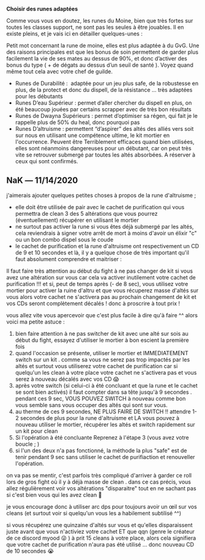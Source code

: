 **Choisir des runes adaptées**

Comme vous vous en doutez, les runes du Moine, bien que très fortes sur toutes les classes support, ne sont pas les seules à être jouables. Il en existe pleins, et je vais ici en détailler quelques-unes :

Petit mot concernant la rune de moine, elles est plus adaptée à du GvG. Une des raisons principales est que les bonus de soin permettent de garder plus facilement la vie de ses mates au dessus de 90%, et donc d’activer des bonus du type ( + de dégats au dessus d’un seuil de santé ). Voyez quand même tout cela avec votre chef de guilde.

- Runes de Durabilité :  adaptée pour un jeu plus safe, de la robustesse en plus, de la protect et donc du dispell, de la résistance … très adaptées pour les débutants
- Runes D’eau Supérieur : permet d’aller chercher du dispell en plus, on été beaucoup jouées par certains scrapper avec de très bon résultats
- Runes de Dwayna Supérieurs : permet d’optimiser sa régen, qui fait je le rappelle plus de 50% du heal, donc pourquoi pas
- Runes D’altruisme : permettent “d’aspirer” des altés des alliés vers soit sur nous en utilisant une compétence ultime, le kit mortier en l'occurrence. Peuvent être Terriblement efficaces quand bien utilisées, elles sont néanmoins dangereuses pour un débutant, car on peut très vite se retrouver submergé par toutes les altés absorbées. A réserver à ceux qui sont confirmés.

## NaK _—_ 11/14/2020

j'aimerais ajouter quelques petites choses à propos de la rune d'altruisme ;
- elle doit être utilisée de pair avec le cachet de purification qui vous permettra de clean 3 des 5 altérations que vous pourrez (éventuellement) récupérer en utilisant le mortier
- ne surtout pas activer la rune si vous êtes déjà submergé par les altés, cela reviendrais à signer votre arrêt de mort à moins d'avoir un élixir "c" ou un bon combo dispel sous le coude
- le cachet de purification et la rune d'altruisme ont respectivement un CD de 9 et 10 secondes et là, il y a quelque chose de très important qu'il faut absolument comprendre et maitriser :

Il faut faire très attention au début du fight à ne pas changer de kit si vous avez une altération sur vous car cela va activer inutilement votre cachet de purification !!! et si, peut de temps après (- de 8 sec), vous utilisez votre mortier pour activer la ruine d'altru et que vous récuperez masse d'altés sur vous alors votre cachet ne s'activera pas au prochain changement de kit et vos CDs seront complètement décalés ! donc à proscrire à tout prix !

vous allez vite vous apercevoir que c'est plus facile à dire qu'à faire ^^ alors voici ma petite astuce :
1. bien faire attention à ne pas switcher de kit avec une alté sur sois au début du fight, essayez d'utiliser le mortier à bon escient la première fois
2. quand l'occasion se présente, utiliser le mortier et IMMEDIATEMENT switch sur un kit . comme sa vous ne serez pas trop impactés par les altés et surtout vous utiliserez votre cachet de purification car si quelqu'un les clean à votre place votre cachet ne s'activera pas et vous serez à nouveau décalés avec vos CD 😱
3. après votre switch (si celui-ci à été concluant et que la rune et le cachet se sont bien activés) il faut compter dans sa tête jusqu'à 9 secondes . pendant ces 9 sec, VOUS POUVEZ SWITCH à nouveau comme bon vous semble sans vous occuper des altés qui sont sur vous.
4. au therme de ces 9 secondes, NE PLUS FAIRE DE SWITCH !! attendre 1-2 secondes de plus pour la rune d'altruisme et LA vous pouvez à nouveau utiliser le mortier, récupérer les altés et switch rapidement sur un kit pour clean
5. Si l'opération à été concluante Reprenez à l'étape 3 (vous avez votre boucle ; )
6. si l'un des deux n'a pas fonctionné, la méthode la plus "safe" est de tenir pendant 9 sec sans utiliser le cachet de purifiaction et renouveller l'opération.

on va pas se mentir, c'est parfois très compliqué d'arriver à garder ce roll lors de gros fight où il y à déjà masse de clean . dans ce cas précis, vous allez régulièrement voir vos altérations "disparaitre" tout en ne sachant pas si c'est bien vous qui les avez clean 😬

je vous encourage donc à utiliser arc dps pour toujours avoir un œil sur vos cleans (et surtout voir si quelqu'un vous les a habilement subtilisé ^^)

si vous récupérez une quinzaine d'altés sur vous et qu'elles disparaissent juste avant que vous n'activiez votre cachet ET que qqn (genre le créateur de ce discord myood 😜 ) à prit 15 cleans à votre place, alors cela signifiera que votre cachet de purification n'aura pas été utilisé ... donc nouveau CD de 10 secondes 😭
